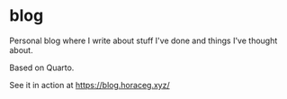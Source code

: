 # blog

Personal blog where I write about stuff I've done and things I've thought about.

Based on Quarto.

See it in action at https://blog.horaceg.xyz/
